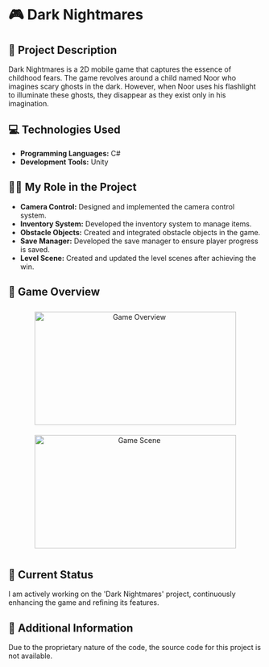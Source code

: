 # 🎮 Dark Nightmares


##  📖 Project Description
Dark Nightmares is a 2D mobile game that captures the essence of childhood fears. The game revolves around a child named Noor who imagines scary ghosts in the dark. However, when Noor uses his flashlight to illuminate these ghosts, they disappear as they exist only in his imagination.

## 💻 Technologies Used
- **Programming Languages:** C#
- **Development Tools:** Unity

## 👩‍💻 My Role in the Project
- **Camera Control:** Designed and implemented the camera control system.
- **Inventory System:** Developed the inventory system to manage items.
- **Obstacle Objects:** Created and integrated obstacle objects in the game.
- **Save Manager:** Developed the save manager to ensure player progress is saved.
- **Level Scene:** Created and updated the level scenes after achieving the win.

## 📸 Game Overview
<div align="center">
  <img src="https://github.com/user-attachments/assets/48fe7f3d-33f4-4405-b3f0-1d5f853cb9fb" width="400" height="225" style="margin: 10px;" alt="Game Overview">
  <img src="https://github.com/user-attachments/assets/e0cfb3b3-fb01-469f-ac21-635eb63ff155" width="400" height="225" style="margin: 10px;" alt="Game Scene">
</div>


## 🚀 Current Status
I am actively working on the 'Dark Nightmares' project, continuously enhancing the game and refining its features.

## 📂 Additional Information
Due to the proprietary nature of the code, the source code for this project is not available.
